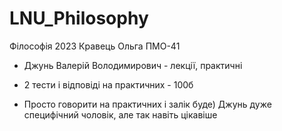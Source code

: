 # LNU_Philosophy
Філософія 2023 Кравець Ольга ПМО-41

- Джунь Валерій Володимирович - лекції, практичні

- 2 тести і відповіді на практичних - 100б
- Просто говорити на практичних і залік буде) Джунь дуже специфічний чоловік, але так навіть цікавіше
